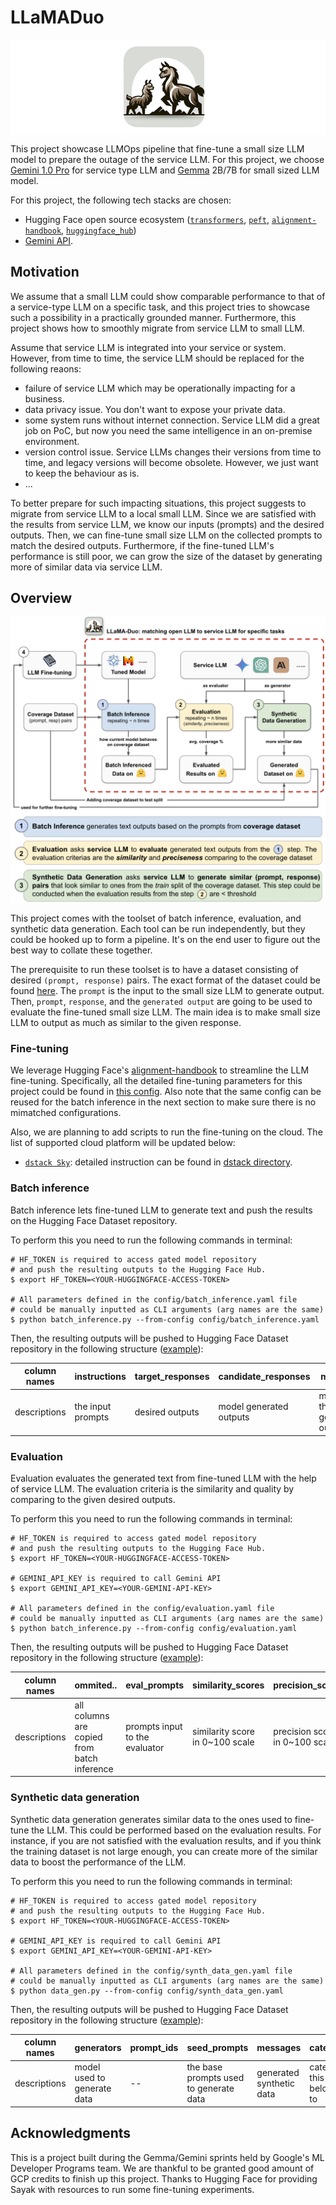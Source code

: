 # LLaMADuo

<img src="assets/logo.png" style="display: block; margin-left: auto; margin-right: auto;">

This project showcase LLMOps pipeline that fine-tune a small size LLM model to prepare the outage of the service LLM. For this project, we choose [Gemini 1.0 Pro](https://deepmind.google/technologies/gemini/) for service type LLM and [Gemma](https://blog.google/technology/developers/gemma-open-models/) 2B/7B for small sized LLM model.

For this project, the following tech stacks are chosen:
- Hugging Face open source ecosystem ([`transformers`](https://github.com/huggingface/transformers), [`peft`](https://github.com/huggingface/peft), [`alignment-handbook`](https://github.com/huggingface/alignment-handbook), [`huggingface_hub`](https://huggingface.co/docs/hub/en/index))
- [Gemini API](https://ai.google.dev/docs).

## Motivation

We assume that a small LLM could show comparable performance to that of a service-type LLM on a specific task, and this project tries to showcase such a possibility in a practically grounded manner. Furthermore, this project shows how to smoothly migrate from service LLM to small LLM. 

Assume that service LLM is integrated into your service or system. However, from time to time, the service LLM should be replaced for the following reaons:
- failure of service LLM which may be operationally impacting for a business.
- data privacy issue. You don't want to expose your private data.
- some system runs without internet connection. Service LLM did a great job on PoC, but now you need the same intelligence in an on-premise environment.
- version control issue. Service LLMs changes their versions from time to time, and legacy versions will become obsolete. However, we just want to keep the behaviour as is.
- ...

To better prepare for such impacting situations, this project suggests to migrate from service LLM to a local small LLM. Since we are satisfied with the results from service LLM, we know our inputs (prompts) and the desired outputs. Then, we can fine-tune small size LLM on the collected prompts to match the desired outputs. Furthermore, if the fine-tuned LLM's performance is still poor, we can grow the size of the dataset by generating more of similar data via service LLM. 

## Overview

<img src="assets/figure.png" style="display: block; margin-left: auto; margin-right: auto;">

This project comes with the toolset of batch inference, evaluation, and synthetic data generation. Each tool can be run independently, but they could be hooked up to form a pipeline. It's on the end user to figure out the best way to collate these together. 

The prerequisite to run these toolset is to have a dataset consisting of desired `(prompt, response)` pairs. The exact format of the dataset could be found [here](https://huggingface.co/datasets/sayakpaul/no_robots_only_coding). The `prompt` is the input to the small size LLM to generate output. Then, `prompt`, `response`, and the `generated output` are going to be used to evaluate the fine-tuned small size LLM. The main idea is to make small size LLM to output as much as similar to the given response.

### Fine-tuning

We leverage Hugging Face's [alignment-handbook](https://github.com/huggingface/alignment-handbook) to streamline the LLM fine-tuning. Specifically, all the detailed fine-tuning parameters for this project could be found in [this config](config/sample_config.yaml). Also note that the same config can be reused for the batch inference in the next section to make sure there is no mimatched configurations.

Also, we are planning to add scripts to run the fine-tuning on the cloud. The list of supported cloud platform will be updated below: 
- [`dstack Sky`](https://sky.dstack.ai/): detailed instruction can be found in [dstack directory](dstack/).

### Batch inference

Batch inference lets fine-tuned LLM to generate text and push the results on the Hugging Face Dataset repository. 

To perform this you need to run the following commands in terminal:

```console
# HF_TOKEN is required to access gated model repository 
# and push the resulting outputs to the Hugging Face Hub.
$ export HF_TOKEN=<YOUR-HUGGINGFACE-ACCESS-TOKEN>

# All parameters defined in the config/batch_inference.yaml file
# could be manually inputted as CLI arguments (arg names are the same)
$ python batch_inference.py --from-config config/batch_inference.yaml
```

Then, the resulting outputs will be pushed to Hugging Face Dataset repository in the following structure ([example](https://huggingface.co/datasets/chansung/lm_response_test)):

| column names | instructions |  target_responses |  candidate_responses  | model_id  |  model_sha |
|---|---|---|---|---|---|
| descriptions | the input prompts | desired outputs |  model generated outputs  |  model id that generated outputs  |  the version of the model |

### Evaluation

Evaluation evaluates the generated text from fine-tuned LLM with the help of service LLM. The evaluation criteria is the similarity and quality by comparing to the given desired outputs.

To perform this you need to run the following commands in terminal:

```console
# HF_TOKEN is required to access gated model repository 
# and push the resulting outputs to the Hugging Face Hub.
$ export HF_TOKEN=<YOUR-HUGGINGFACE-ACCESS-TOKEN>

# GEMINI_API_KEY is required to call Gemini API
$ export GEMINI_API_KEY=<YOUR-GEMINI-API-KEY>

# All parameters defined in the config/evaluation.yaml file
# could be manually inputted as CLI arguments (arg names are the same)
$ python batch_inference.py --from-config config/evaluation.yaml
```

Then, the resulting outputs will be pushed to Hugging Face Dataset repository in the following structure ([example](https://huggingface.co/datasets/chansung/eval_dataset_test)):

| column names | ommited.. | eval_prompts |  similarity_scores  | precision_scores  |  evaluators | dates |
|---|---|---|---|---|---|---|
| descriptions | all columns are copied from batch inference | prompts input to the evaluator | similarity score in 0~100 scale | precision score in 0~100 scale | model name used as evaluator | dates |

### Synthetic data generation

Synthetic data generation generates similar data to the ones used to fine-tune the LLM. This could be performed based on the evaluation results. For instance, if you are not satisfied with the evaluation results, and if you think the training dataset is not large enough, you can create more of the similar data to boost the performance of the LLM.

To perform this you need to run the following commands in terminal:

```console
# HF_TOKEN is required to access gated model repository 
# and push the resulting outputs to the Hugging Face Hub.
$ export HF_TOKEN=<YOUR-HUGGINGFACE-ACCESS-TOKEN>

# GEMINI_API_KEY is required to call Gemini API
$ export GEMINI_API_KEY=<YOUR-GEMINI-API-KEY>

# All parameters defined in the config/synth_data_gen.yaml file
# could be manually inputted as CLI arguments (arg names are the same)
$ python data_gen.py --from-config config/synth_data_gen.yaml
```

Then, the resulting outputs will be pushed to Hugging Face Dataset repository in the following structure ([example](https://huggingface.co/datasets/chansung/synth_ds_test2)):

| column names | generators | prompt_ids |  seed_prompts  | messages  |  category | 
|---|---|---|---|---|---|
| descriptions | model used to generate data | -- | the base prompts used to generate data | generated synthetic data | category this data belongs to |
## Acknowledgments

This is a project built during the Gemma/Gemini sprints held by Google's ML Developer Programs team. We are thankful to be granted good amount of GCP credits to finish up this project. Thanks to Hugging Face for providing Sayak with resources to run some fine-tuning experiments. 